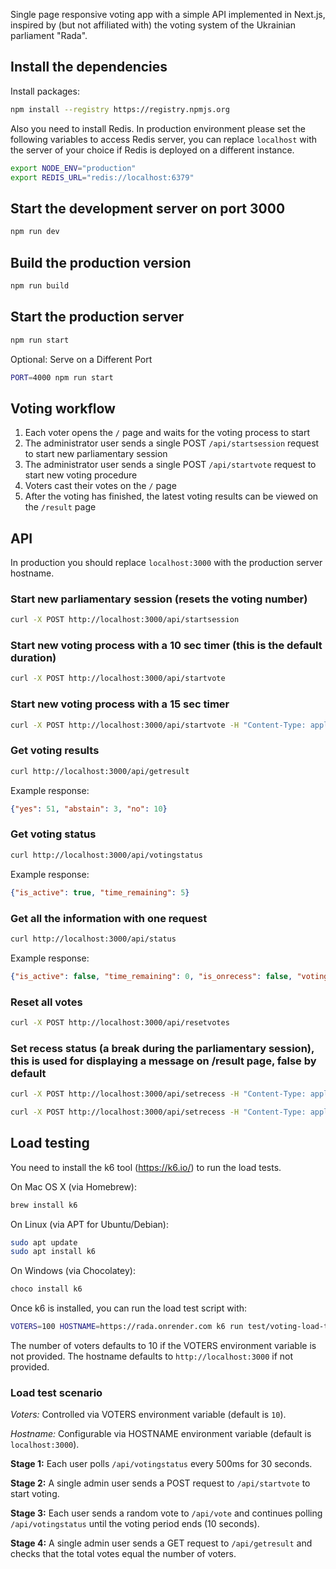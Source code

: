 Single page responsive voting app with a simple API implemented in Next.js, inspired by (but not affiliated with) the voting system of the Ukrainian parliament "Rada".

## Install the dependencies

Install packages:

```sh
npm install --registry https://registry.npmjs.org
```

Also you need to install Redis. In production environment please set the following variables to access Redis server, you can replace `localhost` with the server of your choice if Redis is deployed on a different instance.

```sh
export NODE_ENV="production"
export REDIS_URL="redis://localhost:6379"
```

## Start the development server on port 3000

```sh
npm run dev
```

## Build the production version

```sh
npm run build
```

## Start the production server

```sh
npm run start
```

Optional: Serve on a Different Port

```sh
PORT=4000 npm run start
```

## Voting workflow

1. Each voter opens the `/` page and waits for the voting process to start
2. The administrator user sends a single POST `/api/startsession` request to start new parliamentary session
3. The administrator user sends a single POST `/api/startvote` request to start new voting procedure
4. Voters cast their votes on the `/` page
5. After the voting has finished, the latest voting results can be viewed on the `/result` page

## API

In production you should replace `localhost:3000` with the production server hostname.

### Start new parliamentary session (resets the voting number)

```sh
curl -X POST http://localhost:3000/api/startsession
```

### Start new voting process with a 10 sec timer (this is the default duration)

```sh
curl -X POST http://localhost:3000/api/startvote
```

### Start new voting process with a 15 sec timer

```sh
curl -X POST http://localhost:3000/api/startvote -H "Content-Type: application/json" -d '{"duration": 15}'
```

### Get voting results

```sh
curl http://localhost:3000/api/getresult
```

Example response:

```json
{"yes": 51, "abstain": 3, "no": 10}
```

### Get voting status

```bash
curl http://localhost:3000/api/votingstatus
```

Example response:

```json
{"is_active": true, "time_remaining": 5}
```

### Get all the information with one request

```bash
curl http://localhost:3000/api/status
```

Example response:

```json
{"is_active": false, "time_remaining": 0, "is_onrecess": false, "voting_number": 3, "results": {"yes": 0,"abstain": 0,"no": 1}}
```

### Reset all votes

```sh
curl -X POST http://localhost:3000/api/resetvotes
```

### Set recess status (a break during the parliamentary session), this is used for displaying a message on /result page, false by default

```sh
curl -X POST http://localhost:3000/api/setrecess -H "Content-Type: application/json" -d '{"status": true}'

curl -X POST http://localhost:3000/api/setrecess -H "Content-Type: application/json" -d '{"status": false}'
```

## Load testing

You need to install the k6 tool (https://k6.io/) to run the load tests.

On Mac OS X (via Homebrew):

```sh
brew install k6
```

On Linux (via APT for Ubuntu/Debian):

```sh
sudo apt update
sudo apt install k6
```

On Windows (via Chocolatey):

```sh
choco install k6
```

Once k6 is installed, you can run the load test script with:

```sh
VOTERS=100 HOSTNAME=https://rada.onrender.com k6 run test/voting-load-test.js
```

The number of voters defaults to 10 if the VOTERS environment variable is not provided. The hostname defaults to `http://localhost:3000` if not provided.

### Load test scenario

*Voters:* Controlled via VOTERS environment variable (default is `10`).

*Hostname:* Configurable via HOSTNAME environment variable (default is `localhost:3000`).

**Stage 1:** Each user polls `/api/votingstatus` every 500ms for 30 seconds.

**Stage 2:** A single admin user sends a POST request to `/api/startvote` to start voting.

**Stage 3:** Each user sends a random vote to `/api/vote` and continues polling `/api/votingstatus` until the voting period ends (10 seconds).

**Stage 4:** A single admin user sends a GET request to `/api/getresult` and checks that the total votes equal the number of voters.
